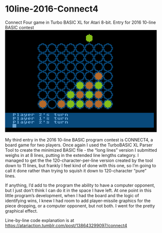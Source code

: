 # 10line-2016-Connect4
Connect Four game in Turbo BASIC XL for Atari 8-bit. Entry for 2016 10-line BASIC contest
![screenshot](connect4.png)

My third entry in the 2016 10-line BASIC program contest is CONNECT4, a board game for two players. Once again I used the TurboBASIC XL Parser Tool to create the minimized BASIC file - the “long lines” version I submitted weighs in at 8 lines, putting in the extended line lengths category. I managed to get the the 120-character-per-line version created by the tool down to 11 lines, but frankly I feel kind of done with this one, so I’m going to call it done rather than trying to squish it down to 120-character “pure” lines.

If anything, I’d add to the program the ability to have a computer opponent, but I just don’t think I can do it in the space I have left. At one point in this little program’s development, when I had the board and the logic of identifying wins, I knew I had room to add player-missile graphics for the piece dropping, or a computer opponent, but not both. I went for the pretty graphical effect.

Line-by-line code explanation is at https://atariaction.tumblr.com/post/138643299097/connect4
